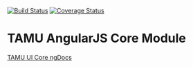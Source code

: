 [![Build Status](https://travis-ci.org/TAMULib/Weaver-UI-Core.svg?branch=2.x)](https://travis-ci.org/TAMULib/Weaver-UI-Core)
[![Coverage Status](https://coveralls.io/repos/github/TAMULib/Weaver-UI-Core/badge.svg?branch=2.x)](https://coveralls.io/github/TAMULib/Weaver-UI-Core?branch=2.x)

# TAMU AngularJS Core Module

<a href="http://tamulib.github.io/Angular-Framework/docs/index.html">TAMU UI Core ngDocs</a>
